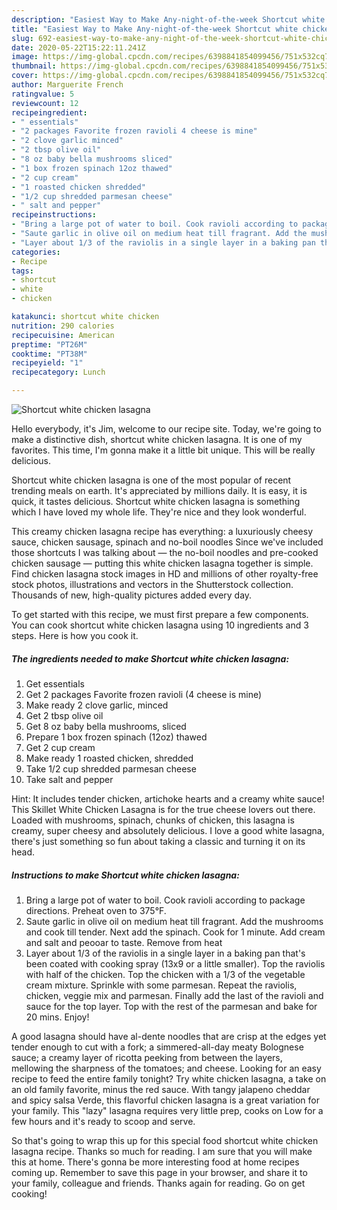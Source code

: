 ```yaml
---
description: "Easiest Way to Make Any-night-of-the-week Shortcut white chicken lasagna"
title: "Easiest Way to Make Any-night-of-the-week Shortcut white chicken lasagna"
slug: 692-easiest-way-to-make-any-night-of-the-week-shortcut-white-chicken-lasagna
date: 2020-05-22T15:22:11.241Z
image: https://img-global.cpcdn.com/recipes/6398841854099456/751x532cq70/shortcut-white-chicken-lasagna-recipe-main-photo.jpg
thumbnail: https://img-global.cpcdn.com/recipes/6398841854099456/751x532cq70/shortcut-white-chicken-lasagna-recipe-main-photo.jpg
cover: https://img-global.cpcdn.com/recipes/6398841854099456/751x532cq70/shortcut-white-chicken-lasagna-recipe-main-photo.jpg
author: Marguerite French
ratingvalue: 5
reviewcount: 12
recipeingredient:
- " essentials"
- "2 packages Favorite frozen ravioli 4 cheese is mine"
- "2 clove garlic minced"
- "2 tbsp olive oil"
- "8 oz baby bella mushrooms sliced"
- "1 box frozen spinach 12oz thawed"
- "2 cup cream"
- "1 roasted chicken shredded"
- "1/2 cup shredded parmesan cheese"
- " salt and pepper"
recipeinstructions:
- "Bring a large pot of water to boil. Cook ravioli according to package directions. Preheat oven to 375°F."
- "Saute garlic in olive oil on medium heat till fragrant. Add the mushrooms and cook till tender. Next add the spinach. Cook for 1 minute. Add cream and salt and peooar to taste. Remove from heat"
- "Layer about 1/3 of the raviolis in a single layer in a baking pan that&#39;s been coated with cooking spray (13x9 or a little smaller). Top the raviolis with half of the chicken. Top the chicken with a 1/3 of the vegetable cream mixture. Sprinkle with some parmesan. Repeat the raviolis, chicken, veggie mix and parmesan. Finally add the last of the ravioli and sauce for the top layer. Top with the rest of the parmesan and bake for 20 mins. Enjoy!"
categories:
- Recipe
tags:
- shortcut
- white
- chicken

katakunci: shortcut white chicken 
nutrition: 290 calories
recipecuisine: American
preptime: "PT26M"
cooktime: "PT38M"
recipeyield: "1"
recipecategory: Lunch

---
```



![Shortcut white chicken lasagna](https://img-global.cpcdn.com/recipes/6398841854099456/751x532cq70/shortcut-white-chicken-lasagna-recipe-main-photo.jpg)

Hello everybody, it's Jim, welcome to our recipe site. Today, we're going to make a distinctive dish, shortcut white chicken lasagna. It is one of my favorites. This time, I'm gonna make it a little bit unique. This will be really delicious.

Shortcut white chicken lasagna is one of the most popular of recent trending meals on earth. It's appreciated by millions daily. It is easy, it is quick, it tastes delicious. Shortcut white chicken lasagna is something which I have loved my whole life. They're nice and they look wonderful.

This creamy chicken lasagna recipe has everything: a luxuriously cheesy sauce, chicken sausage, spinach and no-boil noodles Since we&#39;ve included those shortcuts I was talking about — the no-boil noodles and pre-cooked chicken sausage — putting this white chicken lasagna together is simple. Find chicken lasagna stock images in HD and millions of other royalty-free stock photos, illustrations and vectors in the Shutterstock collection. Thousands of new, high-quality pictures added every day.


To get started with this recipe, we must first prepare a few components. You can cook shortcut white chicken lasagna using 10 ingredients and 3 steps. Here is how you cook it.

<!--inarticleads1-->

##### The ingredients needed to make Shortcut white chicken lasagna:

1. Get  essentials
1. Get 2 packages Favorite frozen ravioli (4 cheese is mine)
1. Make ready 2 clove garlic, minced
1. Get 2 tbsp olive oil
1. Get 8 oz baby bella mushrooms, sliced
1. Prepare 1 box frozen spinach (12oz) thawed
1. Get 2 cup cream
1. Make ready 1 roasted chicken, shredded
1. Take 1/2 cup shredded parmesan cheese
1. Take  salt and pepper


Hint: It includes tender chicken, artichoke hearts and a creamy white sauce! This Skillet White Chicken Lasagna is for the true cheese lovers out there. Loaded with mushrooms, spinach, chunks of chicken, this lasagna is creamy, super cheesy and absolutely delicious. I love a good white lasagna, there&#39;s just something so fun about taking a classic and turning it on its head. 

<!--inarticleads2-->

##### Instructions to make Shortcut white chicken lasagna:

1. Bring a large pot of water to boil. Cook ravioli according to package directions. Preheat oven to 375°F.
1. Saute garlic in olive oil on medium heat till fragrant. Add the mushrooms and cook till tender. Next add the spinach. Cook for 1 minute. Add cream and salt and peooar to taste. Remove from heat
1. Layer about 1/3 of the raviolis in a single layer in a baking pan that&#39;s been coated with cooking spray (13x9 or a little smaller). Top the raviolis with half of the chicken. Top the chicken with a 1/3 of the vegetable cream mixture. Sprinkle with some parmesan. Repeat the raviolis, chicken, veggie mix and parmesan. Finally add the last of the ravioli and sauce for the top layer. Top with the rest of the parmesan and bake for 20 mins. Enjoy!


A good lasagna should have al-dente noodles that are crisp at the edges yet tender enough to cut with a fork; a simmered-all-day meaty Bolognese sauce; a creamy layer of ricotta peeking from between the layers, mellowing the sharpness of the tomatoes; and cheese. Looking for an easy recipe to feed the entire family tonight? Try white chicken lasagna, a take on an old family favorite, minus the red sauce. With tangy jalapeno cheddar and spicy salsa Verde, this flavorful chicken lasagna is a great variation for your family. This &#34;lazy&#34; lasagna requires very little prep, cooks on Low for a few hours and it&#39;s ready to scoop and serve. 

So that's going to wrap this up for this special food shortcut white chicken lasagna recipe. Thanks so much for reading. I am sure that you will make this at home. There's gonna be more interesting food at home recipes coming up. Remember to save this page in your browser, and share it to your family, colleague and friends. Thanks again for reading. Go on get cooking!
